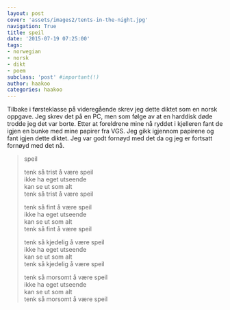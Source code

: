 ```yaml
---
layout: post
cover: 'assets/images2/tents-in-the-night.jpg'
navigation: True
title: speil
date: '2015-07-19 07:25:00'
tags:
- norwegian
- norsk
- dikt
- poem
subclass: 'post' #important(!)
author: haakoo
categories: haakoo
---
```


Tilbake i førsteklasse på videregående skrev jeg dette diktet som en norsk oppgave. Jeg skrev det på en PC, men som følge av at en harddisk døde trodde jeg det var borte. Etter at foreldrene mine nå ryddet i kjelleren fant de igjen en bunke med mine papirer fra VGS. Jeg gikk igjennom papirene og fant igjen dette diktet. Jeg var godt fornøyd med det da og jeg er fortsatt fornøyd med det nå.

> speil
>
> tenk så trist å være speil<br>
> ikke ha eget utseende<br>
> kan se ut som alt<br>
> tenk så trist å være speil<br>
>
> tenk så fint å være speil<br>
> ikke ha eget utseende<br>
> kan se ut som alt<br>
> tenk så fint å være speil<br>
>
> tenk så kjedelig å være speil<br>
> ikke ha eget utseende<br>
> kan se ut som alt<br>
> tenk så kjedelig å være speil<br>
>
> tenk så morsomt å være speil<br>
> ikke ha eget utseende<br>
> kan se ut som alt<br>
> tenk så morsomt å være speil<br>
